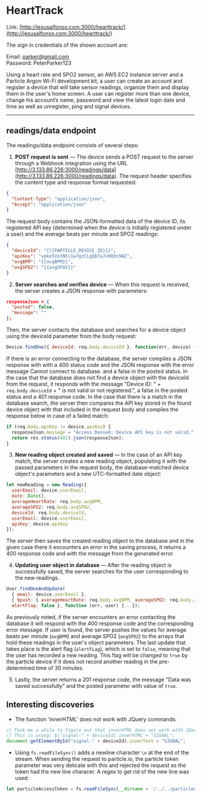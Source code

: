 # HeartTrack

Link: [http://jesusalfonso.com:3000/hearttrack/](http://jesusalfonso.com:3000/hearttrack/)

The sign in credentials of the shown account are:  

Email: 		parker@gmail.com  
Password: 	PeterParker123

Using a heart rate and SPO2 sensor, an AWS EC2 instance server and a Particle Argon Wi-Fi development kit, a user can create an account and register a device that will take sensor readings, organize them and display them in the user's home screen. A user can register more than one device, change his account’s name, password and view the latest login date and time as well as unregister, ping and signal devices.
***

## readings/data endpoint
The readings/data endpoint consists of several steps:

1. **POST request is sent** –– The device sends a POST request to the server through a Webhook integration using the URL [http://3.133.86.226:3000/readings/data](http://3.133.86.226:3000/readings/data). The  request header specifies the content type and response format requested:  
```JSON
{  
  "Content-Type": "application/json",  
  "Accept": "application/json"  
}
```
  The request body contains the JSON-formatted data of the device ID, its registered API key (determined when the device is initially registered under a user) and the average beats per minute and SPO2 readings:  
```JSON
{  
  "deviceId": "{{{PARTICLE_DEVICE_ID}}}",  
  "apiKey": "vpke5Vo3Ntc1w7gzCLgQbTaJcHQXn5WZ",  
  "avgBPM": "{{avgBPM}}",  
  "avgSPO2": "{{avgSPO2}}"  
}
```

2. **Server searches and verifies device** –– When this request is received, the server creates a JSON response with parameters:  
```JSON
responseJson = {  
  "posted": false,  
  "message": ""  
};
```
  Then, the server contacts the database and searches for a device object using the deviceId parameter from the body request:  
```JavaScript
Device.findOne({ deviceId: req.body.deviceId }, function(err, device) {...}
```
If there is an error connecting to the database, the server compiles a JSON response with  with a 400 status code and the JSON response with the  error message Cannot connect to database. and a false in the posted status. In the case that the database does not find a device object with the deviceId from the request, it responds with the message "Device ID: " + `req.body.deviceId` + " is not valid or not registered.", a false in the posted status and a 401 response code. In the case that there is a match in the database search, the server then compares the API key stored in the found device object with that included in the request body and compiles the response below in case of a failed match:
```JavaScript
if (req.body.apiKey != device.apiKey) {  
  responseJson.message = "Access Denied: Device API key is not valid.";  
  return res.status(401).json(responseJson);  
}
```

3.  **New reading object created and saved** –– In the case of an API key match, the server creates a new reading object, populating it with the passed parameters in the request body, the database-matched device object's parameters and a new UTC-formatted date object:  
```JavaScript
let newReading = new Reading({  
  userEmail: device.userEmail,  
  date: Date(),  
  averageHeartRate: req.body.avgBPM,  
  averageSPO2: req.body.avgSPO2,  
  deviceId: req.body.deviceId,  
  userEmail: device.userEmail,  
  apiKey: device.apiKey  
});
```  
  The server then saves the created reading object to the database and in the given case there it encounters an error in the saving process, it returns a 400 response code and with the message from the generated error.

  4.  **Updating user object in database** –– After the reading object is successfully saved, the server searches for the user corresponding to the new readings.  
```JavaScript
User.findOneAndUpdate(  
  { email: device.userEmail },  
  { $push: { averageHeartRate: req.body.avgBPM, averageSPO2: req.body.avgSPO2 },  
  alertFlag: false }, function (err, user) {...});
```
  As previously noted, if the server encounters an error contacting the database it will respond with the 400 response code and the corresponding error message. If user is found, the server pushes the values for average beats per minute (`avgBPM`) and average SPO2 (`avgSPO2`) to the arrays that hold these readings in the user's object parameters. The last update that takes place is the alert flag (`alertFLag`), which is set to `false`, meaning that the user has recorded a new reading. This flag will be changed to `true` by the particle device if it does not record another reading in the pre-determined time of 30 minutes.

  5. Lastly, the server returns a 201 response code, the message "Data was saved successfully" and the posted parameter with value of `true`.  

## Interesting discoveries
* The function 'innerHTML' does not work with JQuery commands:  
```JavaScript
// Took me a while to figure out that innerHTML does not work with JQuery >:)  
// This is wrong: $("signal-" + deviceId).innerHTML = "SIGNAL";
document.getElementById("signal-" + deviceId).innerText = "SIGNAL";
```

* Using `fs.readFileSync()` adds a newline character `\n` at the end of the stream. When sending the request to particle.io, the particle token parameter was very delicate with this and rejected the request as the token had the new line characer. A regex to get rid of the new line was used:
```JavaScript
let particleAccessToken = fs.readFileSync(__dirname + '/../../particleAccessToken').toString().replace( /[\r\n]+/gm, "" );
```
